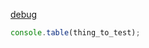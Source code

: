 [debug](https://mariusschulz.com/articles/advanced-javascript-debugging-with-console-table)


```js
console.table(thing_to_test);
````
